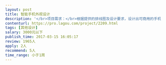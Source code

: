 ```yaml
---                
layout: post       
title: 智能手机外观设计           
description: '</br>项目需求：</br>根据提供的排线图及设计要求，设计出可商用的手机外观文件。</br>要求设计师有良好的沟通能力，作品要符合大众审美，但是不允许抄袭市面上手机外观。</br>'     
contenturl: https://pro.lagou.com/project/2209.html      
tags: [其他设计]            
salary: 3000元以下          
publish_time: 2017-03-15 16:05:17         
review: 1965人                   
apply: 2人                   
recommend: 5人                   
time_range: 小于1周              
---                 
```

